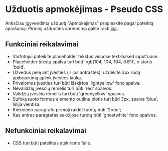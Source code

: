 # Užduotis apmokėjimas - Pseudo CSS

Anksčiau įgyvendintą užduotį "Apmokėjimas" praplėskite pagal pateiktą aprašymą.
Pirminį užduoties sprendimą galite rasti [čia](https://github.com/DeividasBakanas/frontend-basics-and-project-management-processes-2022-01-17/tree/main/3%20savait%C4%97/3.3/assigments/apmokejimo-forma).

## Funkciniai reikalavimai

-   Vartotojui pateikite placeholder tekstus visuose text-based input'uose.
-   Placeholder tekstų spalva turi būti 'rgb(104, 104, 104, 0.61)', o storis 'bold'.
-   Užvedus pelę ant įvesties (ir jos antraštės), uždėkite 3px rudą apibraukimą aplink įvesties lauką.
-   Privalomos įvesties turi būti išskirtos 'lightyellow' fono spalva.
-   Nevalidžių įvesčių rėmelis turi būti 'red' spalvos.
-   Validžių įvesčių rėmelis turi būti 'greenyellow' spalvos.
-   Sufokusuoto formos elemento outline plotis turi būti 3px, spalva 'blue', linija vientisa.
-   Kiekvieno paragrafo pirmoji raidėt turėtų būti '2rem';
-   Kas antras paragrafas sekcijose turėtų būti 'ghostwhite' fono spalvos.

## Nefunkciniai reikalavimai

-   CSS turi būti pateiktas atskirame faile.
